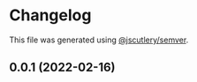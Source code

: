 # Changelog

This file was generated using [@jscutlery/semver](https://github.com/jscutlery/semver).

## 0.0.1 (2022-02-16)
